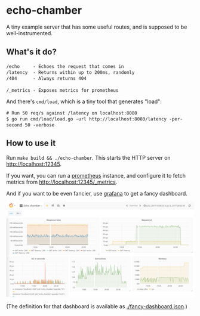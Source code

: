 # echo-chamber

A tiny example server that has some useful routes, and is supposed to be
well-instrumented.

## What's it do?

```
/echo     - Echoes the request that comes in
/latency  - Returns within up to 200ms, randomly
/404      - Always returns 404

/_metrics - Exposes metrics for prometheus
```

And there's `cmd/load`, which is a tiny tool that generates "load":

```
# Run 50 req/s against /latency on localhost:8080
$ go run cmd/load/load.go -url http://localhost:8080/latency -per-second 50 -verbose
```

## How to use it

Run `make build && ./echo-chamber`.  This starts the HTTP server on
<http://localhost:12345>.

If you want, you can run a [prometheus](https://prometheus.io) instance,
and configure it to fetch metrics from
<http://localhost:12345/_metrics>.

And if you want to be even fancier, use
[grafana](https://github.com/grafana/grafana) to get a fancy dashboard.

![Screenshot of Dashboard in Grafana](./fancy-dashboard.png)

(The definition for that dashboard is available as
[./fancy-dashboard.json](./fancy-dashboard.json).)
